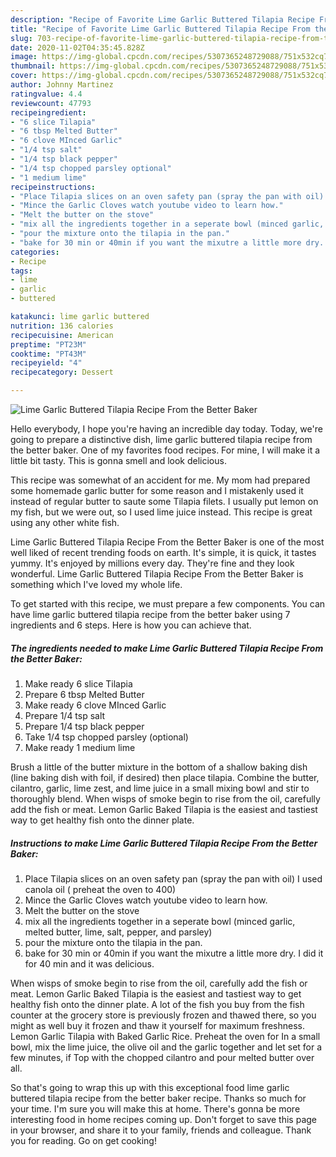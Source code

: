 ```yaml
---
description: "Recipe of Favorite Lime Garlic Buttered Tilapia Recipe From the Better Baker"
title: "Recipe of Favorite Lime Garlic Buttered Tilapia Recipe From the Better Baker"
slug: 703-recipe-of-favorite-lime-garlic-buttered-tilapia-recipe-from-the-better-baker
date: 2020-11-02T04:35:45.828Z
image: https://img-global.cpcdn.com/recipes/5307365248729088/751x532cq70/lime-garlic-buttered-tilapia-recipe-from-the-better-baker-recipe-main-photo.jpg
thumbnail: https://img-global.cpcdn.com/recipes/5307365248729088/751x532cq70/lime-garlic-buttered-tilapia-recipe-from-the-better-baker-recipe-main-photo.jpg
cover: https://img-global.cpcdn.com/recipes/5307365248729088/751x532cq70/lime-garlic-buttered-tilapia-recipe-from-the-better-baker-recipe-main-photo.jpg
author: Johnny Martinez
ratingvalue: 4.4
reviewcount: 47793
recipeingredient:
- "6 slice Tilapia"
- "6 tbsp Melted Butter"
- "6 clove MInced Garlic"
- "1/4 tsp salt"
- "1/4 tsp black pepper"
- "1/4 tsp chopped parsley optional"
- "1 medium lime"
recipeinstructions:
- "Place Tilapia slices on an oven safety pan (spray the pan with oil) I used canola oil ( preheat the oven to 400)"
- "Mince the Garlic Cloves watch youtube video to learn how."
- "Melt the butter on the stove"
- "mix all the ingredients together in a seperate bowl (minced garlic, melted butter, lime, salt, pepper, and parsley)"
- "pour the mixture onto the tilapia in the pan."
- "bake for 30 min or 40min if you want the mixutre a little more dry. I did it for 40 min and it was delicious."
categories:
- Recipe
tags:
- lime
- garlic
- buttered

katakunci: lime garlic buttered 
nutrition: 136 calories
recipecuisine: American
preptime: "PT23M"
cooktime: "PT43M"
recipeyield: "4"
recipecategory: Dessert

---
```



![Lime Garlic Buttered Tilapia Recipe From the Better Baker](https://img-global.cpcdn.com/recipes/5307365248729088/751x532cq70/lime-garlic-buttered-tilapia-recipe-from-the-better-baker-recipe-main-photo.jpg)

Hello everybody, I hope you're having an incredible day today. Today, we're going to prepare a distinctive dish, lime garlic buttered tilapia recipe from the better baker. One of my favorites food recipes. For mine, I will make it a little bit tasty. This is gonna smell and look delicious.

This recipe was somewhat of an accident for me. My mom had prepared some homemade garlic butter for some reason and I mistakenly used it instead of regular butter to saute some Tilapia filets. I usually put lemon on my fish, but we were out, so I used lime juice instead. This recipe is great using any other white fish.

Lime Garlic Buttered Tilapia Recipe From the Better Baker is one of the most well liked of recent trending foods on earth. It's simple, it is quick, it tastes yummy. It's enjoyed by millions every day. They're fine and they look wonderful. Lime Garlic Buttered Tilapia Recipe From the Better Baker is something which I've loved my whole life.


To get started with this recipe, we must prepare a few components. You can have lime garlic buttered tilapia recipe from the better baker using 7 ingredients and 6 steps. Here is how you can achieve that.

<!--inarticleads1-->

##### The ingredients needed to make Lime Garlic Buttered Tilapia Recipe From the Better Baker:

1. Make ready 6 slice Tilapia
1. Prepare 6 tbsp Melted Butter
1. Make ready 6 clove MInced Garlic
1. Prepare 1/4 tsp salt
1. Prepare 1/4 tsp black pepper
1. Take 1/4 tsp chopped parsley (optional)
1. Make ready 1 medium lime


Brush a little of the butter mixture in the bottom of a shallow baking dish (line baking dish with foil, if desired) then place tilapia. Combine the butter, cilantro, garlic, lime zest, and lime juice in a small mixing bowl and stir to thoroughly blend. When wisps of smoke begin to rise from the oil, carefully add the fish or meat. Lemon Garlic Baked Tilapia is the easiest and tastiest way to get healthy fish onto the dinner plate. 

<!--inarticleads2-->

##### Instructions to make Lime Garlic Buttered Tilapia Recipe From the Better Baker:

1. Place Tilapia slices on an oven safety pan (spray the pan with oil) I used canola oil ( preheat the oven to 400)
1. Mince the Garlic Cloves watch youtube video to learn how.
1. Melt the butter on the stove
1. mix all the ingredients together in a seperate bowl (minced garlic, melted butter, lime, salt, pepper, and parsley)
1. pour the mixture onto the tilapia in the pan.
1. bake for 30 min or 40min if you want the mixutre a little more dry. I did it for 40 min and it was delicious.


When wisps of smoke begin to rise from the oil, carefully add the fish or meat. Lemon Garlic Baked Tilapia is the easiest and tastiest way to get healthy fish onto the dinner plate. A lot of the fish you buy from the fish counter at the grocery store is previously frozen and thawed there, so you might as well buy it frozen and thaw it yourself for maximum freshness. Lemon Garlic Tilapia with Baked Garlic Rice. Preheat the oven for In a small bowl, mix the lime juice, the olive oil and the garlic together and let set for a few minutes, if Top with the chopped cilantro and pour melted butter over all. 

So that's going to wrap this up with this exceptional food lime garlic buttered tilapia recipe from the better baker recipe. Thanks so much for your time. I'm sure you will make this at home. There's gonna be more interesting food in home recipes coming up. Don't forget to save this page in your browser, and share it to your family, friends and colleague. Thank you for reading. Go on get cooking!
